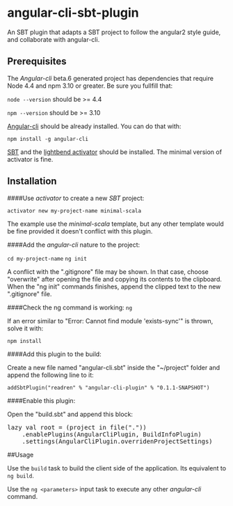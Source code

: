 # angular-cli-sbt-plugin
An SBT plugin that adapts a SBT project to follow the angular2 style guide, and collaborate with angular-cli.

## Prerequisites

The _Angular-cli_ beta.6 generated project has dependencies that require Node 4.4 and npm 3.10 or greater. Be sure you fullfill that:

`node --version` should be >= 4.4

`npm --version` should be >= 3.10

[Angular-cli](https://github.com/angular/angular-cli) should be already installed. You can do that with:

`npm install -g angular-cli`

[SBT](http://www.scala-sbt.org/download.html) and the [lightbend activator](https://www.lightbend.com/activator/download) should be installed. The minimal version of activator is fine.

## Installation

####Use _activator_ to create a new _SBT_ project:

`activator new my-project-name minimal-scala` 

The example use the *minimal-scala* template, but any other template would be fine provided it doesn't conflict with this plugin.

####Add the _angular-cli_ nature to the project:

`cd my-project-name`
`ng init`

A conflict with the ".gitignore" file may be shown. In that case, choose "overwrite" after opening the file and copying its contents to the clipboard. When the "ng init" commands finishes, append the clipped text to the new ".gitignore" file.

####Check the ng command is working:
`ng`

If an error similar to "Error: Cannot find module 'exists-sync'" is thrown, solve it with:

`npm install`

####Add this plugin to the build:

Create a new file named "angular-cli.sbt" inside the "~/project" folder and append the following line to it:

`addSbtPlugin("readren" % "angular-cli-plugin" % "0.1.1-SNAPSHOT")`

####Enable this plugin:

Open the "build.sbt" and append this block:

<pre>
lazy val root = (project in file("."))
	.enablePlugins(AngularCliPlugin, BuildInfoPlugin)
	.settings(AngularCliPlugin.overridenProjectSettings)
</pre>

##Usage

Use the `build` task to build the client side of the application. Its equivalent to `ng build`.

Use the `ng <parameters>` input task to execute any other _angular-cli_ command.
